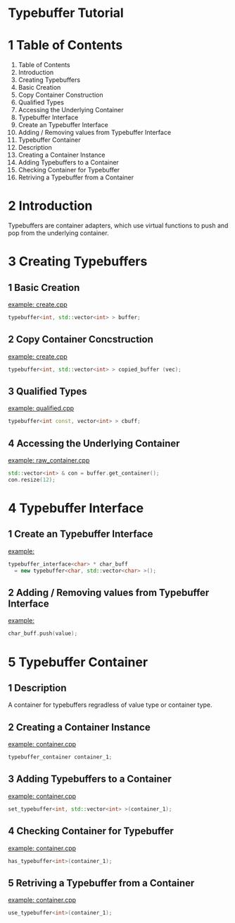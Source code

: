 Typebuffer Tutorial
==========================================================================

1 Table of Contents
==========================================================================
1. Table of Contents
2. Introduction
3. Creating Typebuffers
  1. Basic Creation
  2. Copy Container Construction
  3. Qualified Types
  4. Accessing the Underlying Container
4. Typebuffer Interface
  1. Create an Typebuffer Interface
  2. Adding / Removing values from Typebuffer Interface
5. Typebuffer Container
  1. Description
  2. Creating a Container Instance
  3. Adding Typebuffers to a Container
  4. Checking Container for Typebuffer
  5. Retriving a Typebuffer from a Container

2 Introduction
==========================================================================
Typebuffers are container adapters, which use virtual functions to push
and pop from the underlying container.

3 Creating Typebuffers
==========================================================================
1 Basic Creation
--------------------------------------------------------------------------
[example: create.cpp](../example/typebuffer/create.cpp)

```c++
typebuffer<int, std::vector<int> > buffer;
```

2 Copy Container Concstruction
--------------------------------------------------------------------------
[example: create.cpp](../example/typebuffer/create.cpp)

```c++
typebuffer<int, std::vector<int> > copied_buffer (vec);
```

3 Qualified Types
--------------------------------------------------------------------------
[example: qualified.cpp](../example/qualified.cpp)

```c++
typebuffer<int const, vector<int> > cbuff;
```

4 Accessing the Underlying Container
--------------------------------------------------------------------------
[example: raw_container.cpp](../example/typebuffer/raw_container.cpp)

```c++
std::vector<int> & con = buffer.get_container();
con.resize(12);
```

4 Typebuffer Interface
==========================================================================
1 Create an Typebuffer Interface
--------------------------------------------------------------------------
[example: ](../example/typebuffer/interface.cpp)

```c++
typebuffer_interface<char> * char_buff
  = new typebuffer<char, std::vector<char> >();
```

2 Adding / Removing values from Typebuffer Interface
--------------------------------------------------------------------------
[example: ](../example/typebuffer/interface.cpp)

```c++
char_buff.push(value);
```

5 Typebuffer Container
==========================================================================
1 Description
--------------------------------------------------------------------------
A container for typebuffers regradless of value type or container type.

2 Creating a Container Instance
--------------------------------------------------------------------------
[example: container.cpp](../example/typebuffer/container.cpp)

```c++
typebuffer_container container_1;
```

3 Adding Typebuffers to a Container
--------------------------------------------------------------------------
[example: container.cpp](../example/typebuffer/container.cpp)

```c++
set_typebuffer<int, std::vector<int> >(container_1);
```

4 Checking Container for Typebuffer
--------------------------------------------------------------------------
[example: container.cpp](../example/typebuffer/container.cpp)

```c++
has_typebuffer<int>(container_1);
```

5 Retriving a Typebuffer from a Container
--------------------------------------------------------------------------
[example: container.cpp](../example/typebuffer/container.cpp)

```c++
use_typebuffer<int>(container_1);
```
